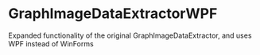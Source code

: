 # GraphImageDataExtractorWPF
Expanded functionality of the original GraphImageDataExtractor, and uses WPF instead of WinForms
